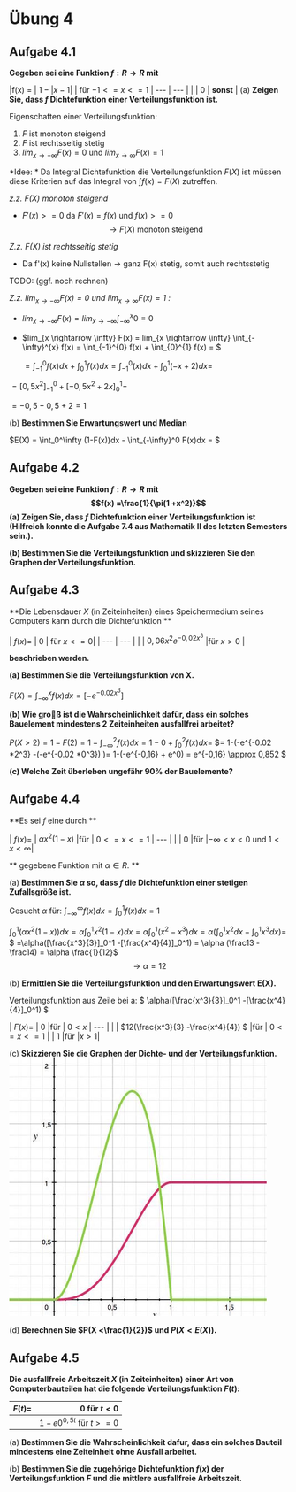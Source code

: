 # Übung 4
## Aufgabe 4.1
**Gegeben sei eine Funktion $f:R \rightarrow R$ mit**

|f(x) = | $1 - | x - 1|$ | für $-1 <= x <= 1$
| --- | --- |
| | $0$ | **sonst** |
(a) **Zeigen Sie, dass $f$ Dichtefunktion einer Verteilungsfunktion ist.**

Eigenschaften einer Verteilungsfunktion:
 1. $F$ ist monoton steigend
 2. $F$ ist rechtsseitig stetig
 3. $lim_{x \rightarrow- \infty} F(x)=0$ und $lim_{x \rightarrow \infty} F(x)=1$

*Idee: *
Da Integral Dichtefunktion die Verteilungsfunktion $F(X)$ ist müssen diese Kriterien auf das Integral von $\int f(x)=F(X)$ zutreffen.

*z.z. F(X) monoton steigend*

* $F'(x) >= 0$
da $F'(x) = f(x)$ und $f(x) >= 0$
$$ \rightarrow F(X)\text{ monoton steigend}$$

*Z.z. F(X) ist rechtsseitig stetig*

  * Da f'(x) keine Nullstellen -> ganz F(x) stetig, somit auch rechtsstetig

  TODO: (ggf. noch rechnen)

*Z.z. $lim_{x \rightarrow- \infty} F(x)=0$ und $lim_{x \rightarrow \infty} F(x)=1$ :*
* $lim_{x \rightarrow- \infty} F(x) = lim_{x \rightarrow- \infty} \int_{-\infty}^{x} 0 = 0$

* $lim_{x \rightarrow \infty} F(x) = lim_{x \rightarrow \infty} \int_{-\infty}^{x} f(x) =
\int_{-1}^{0} f(x) + \int_{0}^{1} f(x) = $

  $= \int_{-1}^{0} f(x) dx+ \int_{0}^{1} f(x) dx=
 \int_{-1}^{0} (x)dx + \int_{0}^{1} (-x+2) dx =$

 $= [0,5 x^2]_{-1}^0 + [-0,5x^2+2x]_0^1 =$

 $= -0,5 - 0,5 + 2 = 1$

(b)  **Bestimmen Sie Erwartungswert und Median**

$E(X) = \int_0^\infty (1-F(x))dx - \int_{-\infty}^0 F(x)dx = $

## Aufgabe 4.2
**Gegeben sei eine Funktion $f: R \rightarrow R$ mit
$$f(x) =\frac{1}{\pi(1 +x^2)}$$**
**(a) Zeigen Sie, dass $f$ Dichtefunktion einer Verteilungsfunktion ist (Hilfreich konnte die Aufgabe 7.4 aus Mathematik II des letzten Semesters sein.).**

**(b)  Bestimmen Sie die Verteilungsfunktion und skizzieren Sie den Graphen der Verteilungsfunktion.**

## Aufgabe 4.3
**Die Lebensdauer $X$ (in Zeiteinheiten) eines Speichermedium seines Computers kann durch die Dichtefunktion **

| $f(x) =$ | $0$ | für $x <=0$|
| --- | --- |
|   | $0,06x^2e^{-0,02x^3}$ |für $x >0$ |

**beschrieben werden.**

**(a)  Bestimmen Sie die Verteilungsfunktion von X.**

$F(X) = \int_{-\infty}^x f(x) dx = [-e^{-0.02 x^3}]$

**(b)  Wie  groß  ist  die  Wahrscheinlichkeit  dafür,  dass  ein  solches  Bauelement mindestens 2 Zeiteinheiten ausfallfrei arbeitet?**

$P (X > 2) = 1- F(2) = 1- \int_{-\infty}^2f(x)dx = 1- 0 + \int_{0}^2f(x)dx =$
$= 1-(-e^{-0.02 *2^3} -(-e^{-0.02 *0^3}) )= 1-(-e^{-0,16} + e^0) = e^{-0,16} \approx 0,852 $

**(c)  Welche Zeit überleben ungefähr 90% der Bauelemente?**

## Aufgabe 4.4
**Es sei $f$ eine durch **

| $f(x) =$ | $\alpha x^2(1-x)$ |für | $0<=x<=1$
| --- |
| | 0 |für |$-\infty < x <0$ und $1< x <\infty$|

** gegebene Funktion mit $\alpha \in R$. **

(a) **Bestimmen Sie $\alpha$ so, dass $f$ die Dichtefunktion einer stetigen Zufallsgröße ist.**

Gesucht $\alpha$ für: $\int_{-\infty}^{\infty} f(x) dx = \int_0^1 f(x) dx = 1$

$\int_0^1 (\alpha x^2(1-x)) dx =
\alpha \int_0^1  x^2(1-x) dx =
\alpha \int_0^1  (x^2-x^3) dx =
\alpha( \int_0^1  x^2dx-\int_0^1 x^3 dx )=$
$ =\alpha([\frac{x^3}{3}]_0^1 -[\frac{x^4}{4}]_0^1) =
\alpha (\frac13 - \frac14) = \alpha \frac{1}{12}$
$$\rightarrow \alpha = 12$$



(b) **Ermittlen Sie die Verteilungsfunktion und den Erwartungswert E(X).**

Verteilungsfunktion aus Zeile bei a: $ \alpha([\frac{x^3}{3}]_0^1 -[\frac{x^4}{4}]_0^1) $

| $F(x) =$ | $0$ |für | $0<x$
| --- |
| | $12(\frac{x^3}{3} -\frac{x^4}{4}) $ |für | $0<=x<=1$
| | 1 |für |$x>1$|

(c) **Skizzieren Sie die Graphen der Dichte- und der Verteilungsfunktion.**
![Plot](4.4c.jpg)

(d) **Berechnen Sie $P(X <\frac{1}{2})$ und $P(X < E(X))$.**

## Aufgabe 4.5
**Die  ausfallfreie  Arbeitszeit $X$ (in  Zeiteinheiten)  einer  Art von Computerbauteilen hat die folgende Verteilungsfunktion $F(t)$:**

|  $F(t)=$  | $0$ für $t <0$ |
| --- | ---: |
| | $1-e0^{0,5t}$ für $t>=0$|

(a)  **Bestimmen Sie die Wahrscheinlichkeit dafur, dass ein solches Bauteil mindestens eine Zeiteinheit ohne Ausfall arbeitet.**

(b) **Bestimmen  Sie  die  zugehörige  Dichtefunktion $f(x)$ der  Verteilungsfunktion $F$ und die mittlere ausfallfreie Arbeitszeit.**

